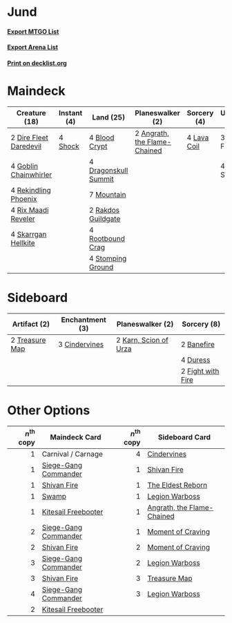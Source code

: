 # Jund

#### [Export MTGO List](../collection/Jund/Jund.txt)
#### [Export Arena List](../collection/Jund/Jund_arena.txt)
#### [Print on decklist.org](http://decklist.org/?deckmain=2%09Angrath,%20the%20Flame-Chained%0A4%09Blood%20Crypt%0A2%09Dire%20Fleet%20Daredevil%0A4%09Dragonskull%20Summit%0A3%09Find%20/%20Finality%0A4%09Goblin%20Chainwhirler%0A4%09Lava%20Coil%0A7%09Mountain%0A2%09Rakdos%20Guildgate%0A4%09Rekindling%20Phoenix%0A4%09Rix%20Maadi%20Reveler%0A4%09Rootbound%20Crag%0A4%09Shock%0A4%09Skarrgan%20Hellkite%0A4%09Status%20/%20Statue%0A4%09Stomping%20Ground&deckside=2%09Banefire%0A3%09Cindervines%0A4%09Duress%0A2%09Fight%20with%20Fire%0A2%09Karn,%20Scion%20of%20Urza%0A2%09Treasure%20Map)
# Maindeck

|                                          Creature (18)                                          |                                   Instant (4)                                    |                                           Land (25)                                           |                                           Planeswalker (2)                                            |                                     Sorcery (4)                                      |   Unknown (7)   |
|-------------------------------------------------------------------------------------------------|----------------------------------------------------------------------------------|-----------------------------------------------------------------------------------------------|-------------------------------------------------------------------------------------------------------|--------------------------------------------------------------------------------------|-----------------|
|2 [Dire Fleet Daredevil](http://gatherer.wizards.com/Pages/Card/Details.aspx?multiverseid=439756)|4 [Shock](http://gatherer.wizards.com/Pages/Card/Details.aspx?multiverseid=129732)|4 [Blood Crypt](http://gatherer.wizards.com/Pages/Card/Details.aspx?multiverseid=97102)        |2 [Angrath, the Flame-Chained](http://gatherer.wizards.com/Pages/Card/Details.aspx?multiverseid=439809)|4 [Lava Coil](http://gatherer.wizards.com/Pages/Card/Details.aspx?multiverseid=452858)|3 Find / Finality|
|4 [Goblin Chainwhirler](http://gatherer.wizards.com/Pages/Card/Details.aspx?multiverseid=443017) |                                                                                  |4 [Dragonskull Summit](http://gatherer.wizards.com/Pages/Card/Details.aspx?multiverseid=420909)|                                                                                                       |                                                                                      |4 Status / Statue|
|4 [Rekindling Phoenix](http://gatherer.wizards.com/Pages/Card/Details.aspx?multiverseid=439768)  |                                                                                  |7 [Mountain](http://gatherer.wizards.com/Pages/Card/Details.aspx?multiverseid=439859)          |                                                                                                       |                                                                                      |                 |
|4 [Rix Maadi Reveler](http://gatherer.wizards.com/Pages/Card/Details.aspx?multiverseid=457253)   |                                                                                  |2 [Rakdos Guildgate](http://gatherer.wizards.com/Pages/Card/Details.aspx?multiverseid=376465)  |                                                                                                       |                                                                                      |                 |
|4 [Skarrgan Hellkite](http://gatherer.wizards.com/Pages/Card/Details.aspx?multiverseid=457258)   |                                                                                  |4 [Rootbound Crag](http://gatherer.wizards.com/Pages/Card/Details.aspx?multiverseid=420934)    |                                                                                                       |                                                                                      |                 |
|                                                                                                 |                                                                                  |4 [Stomping Ground](http://gatherer.wizards.com/Pages/Card/Details.aspx?multiverseid=405110)   |                                                                                                       |                                                                                      |                 |


# Sideboard

|                                      Artifact (2)                                       |                                    Enchantment (3)                                     |                                        Planeswalker (2)                                        |                                        Sorcery (8)                                         |
|-----------------------------------------------------------------------------------------|----------------------------------------------------------------------------------------|------------------------------------------------------------------------------------------------|--------------------------------------------------------------------------------------------|
|2 [Treasure Map](http://gatherer.wizards.com/Pages/Card/Details.aspx?multiverseid=435410)|3 [Cindervines](http://gatherer.wizards.com/Pages/Card/Details.aspx?multiverseid=457305)|2 [Karn, Scion of Urza](http://gatherer.wizards.com/Pages/Card/Details.aspx?multiverseid=442889)|2 [Banefire](http://gatherer.wizards.com/Pages/Card/Details.aspx?multiverseid=186613)       |
|                                                                                         |                                                                                        |                                                                                                |4 [Duress](http://gatherer.wizards.com/Pages/Card/Details.aspx?multiverseid=14557)          |
|                                                                                         |                                                                                        |                                                                                                |2 [Fight with Fire](http://gatherer.wizards.com/Pages/Card/Details.aspx?multiverseid=443007)|


# Other Options

|*n*<sup>th</sup> copy|                                         Maindeck Card                                         |*n*<sup>th</sup> copy|                                           Sideboard Card                                            |
|--------------------:|-----------------------------------------------------------------------------------------------|--------------------:|-----------------------------------------------------------------------------------------------------|
|                    1|Carnival / Carnage                                                                             |                    4|[Cindervines](http://gatherer.wizards.com/Pages/Card/Details.aspx?multiverseid=457305)               |
|                    1|[Siege-Gang Commander](http://gatherer.wizards.com/Pages/Card/Details.aspx?multiverseid=130539)|                    1|[Shivan Fire](http://gatherer.wizards.com/Pages/Card/Details.aspx?multiverseid=443030)               |
|                    1|[Shivan Fire](http://gatherer.wizards.com/Pages/Card/Details.aspx?multiverseid=443030)         |                    1|[The Eldest Reborn](http://gatherer.wizards.com/Pages/Card/Details.aspx?multiverseid=442978)         |
|                    1|[Swamp](http://gatherer.wizards.com/Pages/Card/Details.aspx?multiverseid=439858)               |                    1|[Legion Warboss](http://gatherer.wizards.com/Pages/Card/Details.aspx?multiverseid=452859)            |
|                    1|[Kitesail Freebooter](http://gatherer.wizards.com/Pages/Card/Details.aspx?multiverseid=435264) |                    1|[Angrath, the Flame-Chained](http://gatherer.wizards.com/Pages/Card/Details.aspx?multiverseid=439809)|
|                    2|[Siege-Gang Commander](http://gatherer.wizards.com/Pages/Card/Details.aspx?multiverseid=130539)|                    1|[Moment of Craving](http://gatherer.wizards.com/Pages/Card/Details.aspx?multiverseid=439736)         |
|                    2|[Shivan Fire](http://gatherer.wizards.com/Pages/Card/Details.aspx?multiverseid=443030)         |                    2|[Moment of Craving](http://gatherer.wizards.com/Pages/Card/Details.aspx?multiverseid=439736)         |
|                    3|[Siege-Gang Commander](http://gatherer.wizards.com/Pages/Card/Details.aspx?multiverseid=130539)|                    2|[Legion Warboss](http://gatherer.wizards.com/Pages/Card/Details.aspx?multiverseid=452859)            |
|                    3|[Shivan Fire](http://gatherer.wizards.com/Pages/Card/Details.aspx?multiverseid=443030)         |                    3|[Treasure Map](http://gatherer.wizards.com/Pages/Card/Details.aspx?multiverseid=435410)              |
|                    4|[Siege-Gang Commander](http://gatherer.wizards.com/Pages/Card/Details.aspx?multiverseid=130539)|                    3|[Legion Warboss](http://gatherer.wizards.com/Pages/Card/Details.aspx?multiverseid=452859)            |
|                    2|[Kitesail Freebooter](http://gatherer.wizards.com/Pages/Card/Details.aspx?multiverseid=435264) |                     |                                                                                                     |

